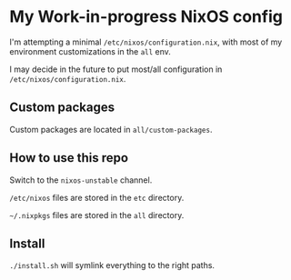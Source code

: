 # My Work-in-progress NixOS config

I'm attempting a minimal `/etc/nixos/configuration.nix`, with most of
my environment customizations in the `all` env.

I may decide in the future to put most/all configuration in `/etc/nixos/configuration.nix`.

## Custom packages

Custom packages are located in `all/custom-packages`.

## How to use this repo

Switch to the `nixos-unstable` channel.

`/etc/nixos` files are stored in the `etc` directory.

`~/.nixpkgs` files are stored in the `all` directory.

## Install

`./install.sh` will symlink everything to the right paths.

